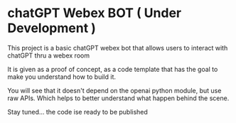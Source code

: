 # chatGPT Webex BOT ( Under Development )

This project is a basic chatGPT webex bot that allows users to interact with chatGPT thru a webex room

It is given as a proof of concept, as a code template that has the goal to make you understand how to build it.

You will see that it doesn't depend on the openai python module, but use raw APIs. Which helps to better understand what happen behind the scene.

Stay tuned... the code ise ready to be published
